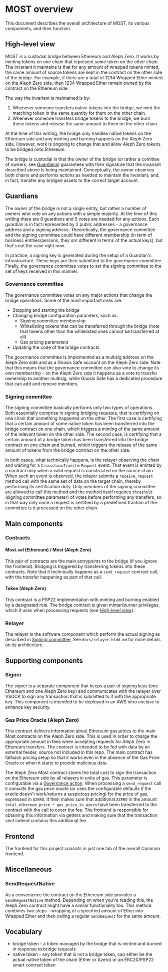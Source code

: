# MOST overview

This document describes the overall architecture of MOST, its various components, and their function.

## High-level view

MOST is a custodial bridge between Ethereum and Aleph Zero. It works by minting tokens on one chain that represent some token on the other chain. The invariant it maintains is that for any amount of wrapped tokens minted, the same amount of source tokens are kept in the contract on the other side of the bridge. For example, if there are a total of 1234 Wrapped Ether minted on the Aleph Zero side, then 1234 Wrapped Ether remain owned by the contract on the Ethereum side.

The way the invariant is maintained is by:

1. Whenever someone transfers native tokens into the bridge, we mint the matching token in the same quantity for them on the other chain.
2. Whenever someone transfers bridge tokens to the bridge, we burn those tokens and release the same amount to them on the other chain.

At the time of this writing, the bridge only handles native tokens on the Ethereum side and any minting and burning happens on the Aleph Zero side. However, work is ongoing to change that and allow Aleph Zero tokens to be bridged onto Ethereum.

The bridge is custodial in that the owner of the bridge (or rather a comittee of owners, see [Guardians](#guardians)) guarantees with their signature that the invariant described above is being maintained. Conceptually, the owner observes both chains and performs actions as needed to maintain the invariant, and, in fact, transfer any bridged assets to the correct target account.

## Guardians

The owner of the bridge is not a single entity, but rather a number of owners who vote on any actions with a simple majority. At the time of this writing there are 8 guardians and 5 votes are needed for any actions. Each guardian is in fact represented by 2 public addresses - a governance address and a signing address. Theoretically, the governance committee and the signing committee could have different membership (in term of business entities/persons, they _are_ different in terms of the actual keys), but that's not the case right now.

In practice, a signing key is generated during the setup of a Guardian's infrastructure. These keys are then submitted to the governance committee. Finally, the governance committee votes to set the signing committee to the set of keys received in this manner.

### Governance committee

The governance committee votes on any major actions that change the bridge operations. Some of the most important ones are:

- Stopping and starting the bridge
- Changing bridge configuration paramters, such as:
  - Signing committee membership
  - Whitelisting tokens that can be transferred through the bridge (note that tokens other than the whitelisted ones cannot be transferred at all)
  - Gas pricing parameters
- Updating the code of the bridge contracts

The governance committee is implemented as a multisig address on the Aleph Zero side and as a Gnosis Safe account on the Aleph Zero side. Note that this means that the governance committee can also vote to change its own membership - on the Aleph Zero side it happens as a vote to transfer ownership to another multisig, while Gnosis Safe has a dedicated procedure that can add and remove members.

### Signing committee

The signing committee basically performs only two types of operations. Both essentially comprise in signing bridging requests, that is certifying on one chain that something happened on the other. The first case is certifying that a certain amount of some native token has been transferred into the bridge contract on one chain, which triggers a minting of the same amount of the relevant token on the other side. The second case, is certifying that a certain amount of a bridge token has been transferred into the bridge contract on one chain and burned, which triggers the release of the same amount of tokens from the bridge contract on the other side.

In both cases, what technically happens, is the relayer observing the chain and waiting for a `CrosschainTransferRequest` event. That event is emitted by a contract only when a valid request is constructed on the source chain. When such an event is observed, the relayer submits a `receive_request` method call with the same set of data on the target chain, thereby performing its certification duty. Only members of the signing committee are allowed to call this method and the method itself requires `threshold` (signing committee parameter) of votes before performing any transfers, so in that way only once a request is certified by a predefined fraction of the committee is it processed on the other chain.

## Main components

### Contracts

#### Most.sol (Ethereum) / Most (Aleph Zero)

This pair of contracts are the main entrypoints to the bridge (if you ignore the frontend). Bridging is triggered by transferring tokens into these contracts. Note that it technically happens as a `send_request` contract call, with the transfer happening as part of that call.

#### Token (Aleph Zero)

This contract is a PSP22 implementation with minting and burning enabled by a designated role. The bridge contract is given minter/burner privileges, which it uses when processing requests (see [High-level view](#high-level-view)).

### Relayer

The relayer is the software component which perform the actual signing as described in [Signing committee](#signing-committee). See `docs/relayer_hldd.md` for more details on its architecture.

## Supporting components

### Signer

The signer is a separate component that keeps a pair of signing keys (one Ethereum and one Aleph Zero key) and communicates with the relayer over VSOCK to sign any transaction that is submitted to it with the appropriate key. This component is intended to be deployed in an AWS nitro enclave to enhance key security.

### Gas Price Oracle (Aleph Zero)

This contract delivers information about Ethereum gas prices to the main Most contracts on the Aleph Zero side. This is used in order to charge the appropriate amount in fees when accepting requests for Aleph Zero -> Ethereum transfers. The contract is intended to be fed with data by an external feeder, source not included in this repo. The main contract has fallback pricing setup so that it works even in the absence of the Gas Price Oracle or when it starts to provide malicious data.

The Aleph Zero Most contract stores the total cost to sign the transaction on the Ethereum side by all relayers in units of gas. This parameter is configurable via a [Governance action](#governance-committee). When processing a `send_request` call it consults the gas price oracle (or uses the configurable defaults if the oracle doesn't work/returns a suspicious pricing) for the price of gas, expressed in `AZERO`. It then makes sure that additional `AZERO` in the amount `total_ethereum_price * gas_price_in_azero` have been transferred to the contract with the call to cover the fee. The frontend is responsible for obtaining this information via getters and making sure that the transaction sent indeed contains this additional fee.

## Frontend

The frontend for this project consists in just one tab of the overall Common frontend.

## Miscellaneous

### SendRequestNative

As a convenience the contract on the Ethereum side provides a `SendRequestNative` method. Depending on when you're reading this, the Aleph Zero contract might have a similar functionality too. This method combines two steps - wrapping of a specified amount of Ether into Wrapped Ether and then calling a regular `SendRequest` for the same amount.

## Vocabulary

- bridge token - a token managed by the bridge that is minted and burned in response to bridge requests
- native token - any token that is not a bridge token, can either be the actual native token of the chain (Ether or Azero) or an ERC20/PSP22 smart contract token
